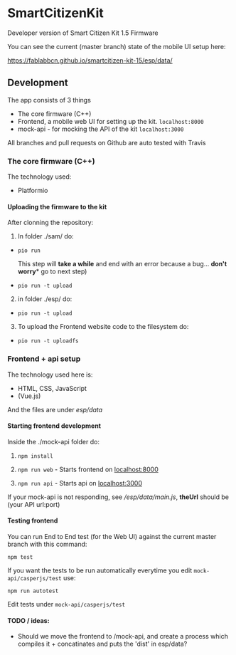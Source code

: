 # SmartCitizenKit
Developer version of Smart Citizen Kit 1.5 Firmware

You can see the current (master branch) state of the mobile UI setup here:

https://fablabbcn.github.io/smartcitizen-kit-15/esp/data/

## Development

The app consists of 3 things

* The core firmware (C++)
* Frontend, a mobile web UI for setting up the kit. `localhost:8000`
* mock-api - for mocking the API of the kit `localhost:3000`

All branches and pull requests on Github are auto tested with Travis

### The core firmware (C++)

The technology used:

* Platformio


#### Uploading the firmware to the kit

After clonning the repository:

1. In folder ./sam/ do:

  * `pio run`
  
  	This step will **take a while** and end with an error because a bug... **don't worry*** go to next step)
  
  * `pio run -t upload`

2. in folder ./esp/ do:

  * `pio run -t upload`

3. To upload the Frontend website code to the filesystem do:

  * `pio run -t uploadfs`


### Frontend + api setup

The technology used here is:
* HTML, CSS, JavaScript
* (Vue.js)

And the files are under *esp/data*


#### Starting frontend development

Inside the ./mock-api folder do:

1. `npm install`

1. `npm run web` - Starts frontend on [localhost:8000](http://localhost:8000)

1. `npm run api` - Starts api on [localhost:3000](http://localhost:3000)

If your mock-api is not responding, see */esp/data/main.js*, **theUrl** should be (your API url:port)

#### Testing frontend

You can run End to End test (for the Web UI) against the current master branch with this command:

`npm test`

If you want the tests to be run automatically everytime you edit `mock-api/casperjs/test` use:

`npm run autotest`

Edit tests under `mock-api/casperjs/test`

####  TODO / ideas:

* Should we move the frontend to /mock-api, and create a process which compiles it + concatinates and puts the 'dist' in esp/data?
